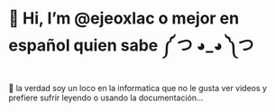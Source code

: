 # 👋 Hi, I’m @ejeoxlac o mejor en español quien sabe ༼ つ ◕_◕ ༽つ

👀 la verdad soy un loco en la informatica que no le gusta ver videos y prefiere sufrir leyendo o usando la documentación...
